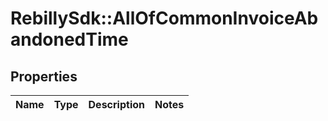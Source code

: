 # RebillySdk::AllOfCommonInvoiceAbandonedTime

## Properties
Name | Type | Description | Notes
------------ | ------------- | ------------- | -------------

